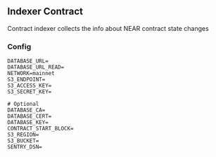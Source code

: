 ## Indexer Contract

Contract indexer collects the info about NEAR contract state changes

### Config

```
DATABASE_URL=
DATABASE_URL_READ=
NETWORK=mainnet
S3_ENDPOINT=
S3_ACCESS_KEY=
S3_SECRET_KEY=

# Optional
DATABASE_CA=
DATABASE_CERT=
DATABASE_KEY=
CONTRACT_START_BLOCK=
S3_REGION=
S3_BUCKET=
SENTRY_DSN=
```
